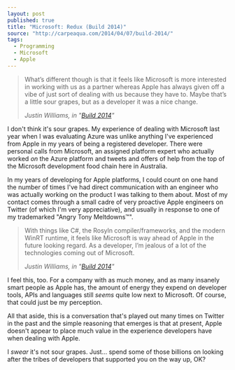 ```yaml
---
layout: post
published: true
title: "Microsoft: Redux (Build 2014)"
source: "http://carpeaqua.com/2014/04/07/build-2014/"
tags: 
  - Programming
  - Microsoft
  - Apple
---
```


> What’s different though is that it feels like Microsoft is more interested in working with us as a partner whereas Apple has always given off a vibe of just sort of dealing with us because they have to. Maybe that’s a little sour grapes, but as a developer it was a nice change.
>
> <cite>Justin Williams, in "[Build 2014][1]"</cite>

I don't think it's sour grapes. My experience of dealing with Microsoft last year when I was evaluating Azure was unlike anything I've experienced from Apple in my years of being a registered developer. There were personal calls from Microsoft, an assigned platform expert who actually worked _on_ the Azure platform and tweets and offers of help from the top of the Microsoft development food chain here in Australia. 

In my years of developing for Apple platforms, I could count on one hand the number of times I've had direct communication with an engineer who was actually working on the product I was talking to them about. Most of my contact comes through a small cadre of very proactive Apple engineers on Twitter (of which I'm very appreciative), and usually in response to one of my trademarked "Angry Tony Meltdowns™". 

> With things like C#, the Rosyln compiler/frameworks, and the modern WinRT runtime, it feels like Microsoft is way ahead of Apple in the future looking regard. As a developer, I’m jealous of a lot of the technologies coming out of Microsoft.
>
> <cite>Justin Williams, in "[Build 2014][1]"</cite>

I feel this, too. For a company with as much money, and as many insanely smart people as Apple has, the amount of energy they expend on developer tools, APIs and languages still _seems_ quite low next to Microsoft. Of course, that could just be my perception. 

All that aside, this is a conversation that's played out many times on Twitter in the past and the simple reasoning that emerges is that at present, Apple doesn't appear to place much value in the experience developers have when  dealing with Apple.

I _swear_ it's not sour grapes. Just… spend some of those billions on looking after the tribes of developers that supported you on the way up, OK?

 [1]: http://carpeaqua.com/2014/04/07/build-2014/